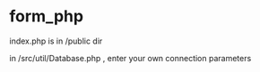 # form_php

index.php is in /public dir

in /src/util/Database.php , enter your own connection parameters
